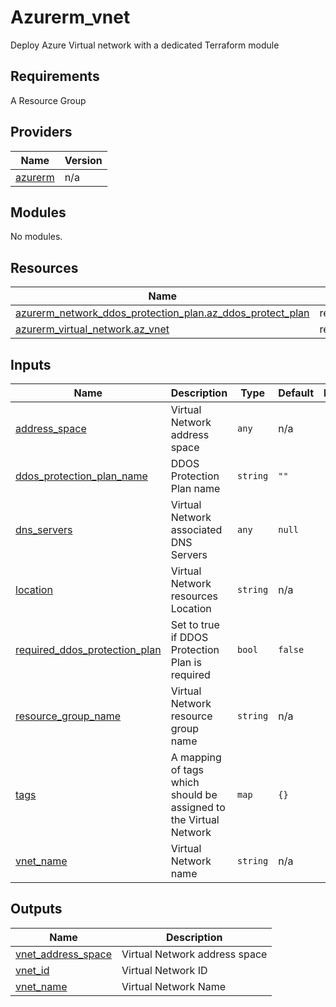 # Azurerm_vnet

Deploy Azure Virtual network with a dedicated Terraform module 

## Requirements

A Resource Group

## Providers

| Name | Version |
|------|---------|
| <a name="provider_azurerm"></a> [azurerm](#provider\_azurerm) | n/a |

## Modules

No modules.

## Resources

| Name | Type |
|------|------|
| [azurerm_network_ddos_protection_plan.az_ddos_protect_plan](https://registry.terraform.io/providers/hashicorp/azurerm/latest/docs/resources/network_ddos_protection_plan) | resource |
| [azurerm_virtual_network.az_vnet](https://registry.terraform.io/providers/hashicorp/azurerm/latest/docs/resources/virtual_network) | resource |

## Inputs

| Name | Description | Type | Default | Required |
|------|-------------|------|---------|:--------:|
| <a name="input_address_space"></a> [address\_space](#input\_address\_space) | Virtual Network address space | `any` | n/a | yes |
| <a name="input_ddos_protection_plan_name"></a> [ddos\_protection\_plan\_name](#input\_ddos\_protection\_plan\_name) | DDOS Protection Plan name | `string` | `""` | no |
| <a name="input_dns_servers"></a> [dns\_servers](#input\_dns\_servers) | Virtual Network associated DNS Servers | `any` | `null` | no |
| <a name="input_location"></a> [location](#input\_location) | Virtual Network resources Location | `string` | n/a | yes |
| <a name="input_required_ddos_protection_plan"></a> [required\_ddos\_protection\_plan](#input\_required\_ddos\_protection\_plan) | Set to true if DDOS Protection Plan is required | `bool` | `false` | no |
| <a name="input_resource_group_name"></a> [resource\_group\_name](#input\_resource\_group\_name) | Virtual Network resource group name | `string` | n/a | yes |
| <a name="input_tags"></a> [tags](#input\_tags) | A mapping of tags which should be assigned to the Virtual Network | `map` | `{}` | no |
| <a name="input_vnet_name"></a> [vnet\_name](#input\_vnet\_name) | Virtual Network name | `string` | n/a | yes |

## Outputs

| Name | Description |
|------|-------------|
| <a name="output_vnet_address_space"></a> [vnet\_address\_space](#output\_vnet\_address\_space) | Virtual Network address space |
| <a name="output_vnet_id"></a> [vnet\_id](#output\_vnet\_id) | Virtual Network ID |
| <a name="output_vnet_name"></a> [vnet\_name](#output\_vnet\_name) | Virtual Network Name |
